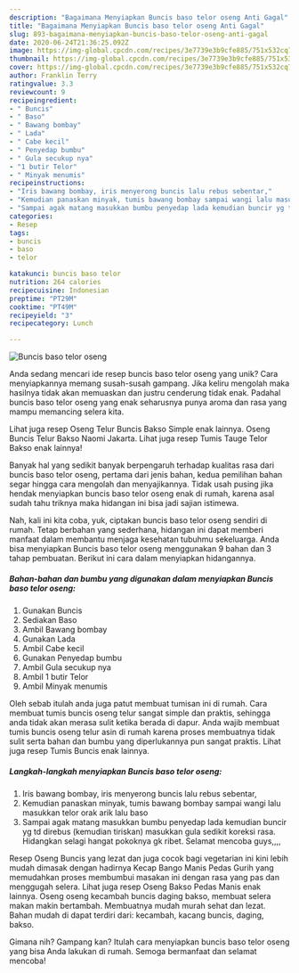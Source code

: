 ```yaml
---
description: "Bagaimana Menyiapkan Buncis baso telor oseng Anti Gagal"
title: "Bagaimana Menyiapkan Buncis baso telor oseng Anti Gagal"
slug: 893-bagaimana-menyiapkan-buncis-baso-telor-oseng-anti-gagal
date: 2020-06-24T21:36:25.092Z
image: https://img-global.cpcdn.com/recipes/3e7739e3b9cfe885/751x532cq70/buncis-baso-telor-oseng-foto-resep-utama.jpg
thumbnail: https://img-global.cpcdn.com/recipes/3e7739e3b9cfe885/751x532cq70/buncis-baso-telor-oseng-foto-resep-utama.jpg
cover: https://img-global.cpcdn.com/recipes/3e7739e3b9cfe885/751x532cq70/buncis-baso-telor-oseng-foto-resep-utama.jpg
author: Franklin Terry
ratingvalue: 3.3
reviewcount: 9
recipeingredient:
- " Buncis"
- " Baso"
- " Bawang bombay"
- " Lada"
- " Cabe kecil"
- " Penyedap bumbu"
- " Gula secukup nya"
- "1 butir Telor"
- " Minyak menumis"
recipeinstructions:
- "Iris bawang bombay, iris menyerong buncis lalu rebus sebentar,"
- "Kemudian panaskan minyak, tumis bawang bombay sampai wangi lalu masukkan telor orak arik lalu baso"
- "Sampai agak matang masukkan bumbu penyedap lada kemudian buncir yg td direbus (kemudian tiriskan) masukkan gula sedikit koreksi rasa. Hidangkan selagi hangat pokoknya gk ribet. Selamat mencoba guys,,,,"
categories:
- Resep
tags:
- buncis
- baso
- telor

katakunci: buncis baso telor 
nutrition: 264 calories
recipecuisine: Indonesian
preptime: "PT29M"
cooktime: "PT49M"
recipeyield: "3"
recipecategory: Lunch

---
```



![Buncis baso telor oseng](https://img-global.cpcdn.com/recipes/3e7739e3b9cfe885/751x532cq70/buncis-baso-telor-oseng-foto-resep-utama.jpg)

Anda sedang mencari ide resep buncis baso telor oseng yang unik? Cara menyiapkannya memang susah-susah gampang. Jika keliru mengolah maka hasilnya tidak akan memuaskan dan justru cenderung tidak enak. Padahal buncis baso telor oseng yang enak seharusnya punya aroma dan rasa yang mampu memancing selera kita.

Lihat juga resep Oseng Telur Buncis Bakso Simple enak lainnya. Oseng Buncis Telur Bakso Naomi Jakarta. Lihat juga resep Tumis Tauge Telor Bakso enak lainnya!

Banyak hal yang sedikit banyak berpengaruh terhadap kualitas rasa dari buncis baso telor oseng, pertama dari jenis bahan, kedua pemilihan bahan segar hingga cara mengolah dan menyajikannya. Tidak usah pusing jika hendak menyiapkan buncis baso telor oseng enak di rumah, karena asal sudah tahu triknya maka hidangan ini bisa jadi sajian istimewa.


Nah, kali ini kita coba, yuk, ciptakan buncis baso telor oseng sendiri di rumah. Tetap berbahan yang sederhana, hidangan ini dapat memberi manfaat dalam membantu menjaga kesehatan tubuhmu sekeluarga. Anda bisa menyiapkan Buncis baso telor oseng menggunakan 9 bahan dan 3 tahap pembuatan. Berikut ini cara dalam menyiapkan hidangannya.

<!--inarticleads1-->

##### Bahan-bahan dan bumbu yang digunakan dalam menyiapkan Buncis baso telor oseng:

1. Gunakan  Buncis
1. Sediakan  Baso
1. Ambil  Bawang bombay
1. Gunakan  Lada
1. Ambil  Cabe kecil
1. Gunakan  Penyedap bumbu
1. Ambil  Gula secukup nya
1. Ambil 1 butir Telor
1. Ambil  Minyak menumis


Oleh sebab itulah anda juga patut membuat tumisan ini di rumah. Cara membuat tumis buncis oseng telur sangat simple dan praktis, sehingga anda tidak akan merasa sulit ketika berada di dapur. Anda wajib membuat tumis buncis oseng telur asin di rumah karena proses membuatnya tidak sulit serta bahan dan bumbu yang diperlukannya pun sangat praktis. Lihat juga resep Tumis Buncis enak lainnya. 

<!--inarticleads2-->

##### Langkah-langkah menyiapkan Buncis baso telor oseng:

1. Iris bawang bombay, iris menyerong buncis lalu rebus sebentar,
1. Kemudian panaskan minyak, tumis bawang bombay sampai wangi lalu masukkan telor orak arik lalu baso
1. Sampai agak matang masukkan bumbu penyedap lada kemudian buncir yg td direbus (kemudian tiriskan) masukkan gula sedikit koreksi rasa. Hidangkan selagi hangat pokoknya gk ribet. Selamat mencoba guys,,,,


Resep Oseng Buncis yang lezat dan juga cocok bagi vegetarian ini kini lebih mudah dimasak dengan hadirnya Kecap Bango Manis Pedas Gurih yang memudahkan proses membumbui masakan ini dengan rasa yang pas dan menggugah selera. Lihat juga resep Oseng Bakso Pedas Manis enak lainnya. Oseng oseng kecambah buncis daging bakso, membuat selera makan makin bertambah. Membuatnya mudah murah sehat dan lezat. Bahan mudah di dapat terdiri dari: kecambah, kacang buncis, daging, bakso. 

Gimana nih? Gampang kan? Itulah cara menyiapkan buncis baso telor oseng yang bisa Anda lakukan di rumah. Semoga bermanfaat dan selamat mencoba!
